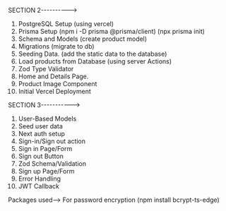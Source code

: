 SECTION 2---------->

1. PostgreSQL Setup (using vercel)
2. Prisma Setup (npm i -D prisma @prisma/client) (npx prisma init)
3. Schema and Models (create product model)
4. Migrations (migrate to db)
5. Seeding Data. (add the static data to the database)
6. Load products from Database (using server Actions)
7. Zod Type Validator
8. Home and Details Page.
9. Product Image Component
10. Initial Vercel Deployment

SECTION 3----------->

1. User-Based Models
2. Seed user data
3. Next auth setup
4. Sign-in/Sign out action
5. Sign in Page/Form
6. Sign out Button
7. Zod Schema/Validation
8. Sign up Page/Form
9. Error Handling
10. JWT Callback

Packages used-->
For password encryption (npm install bcrypt-ts-edge)
